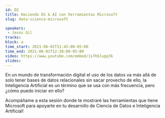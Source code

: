 ```yaml
---
id: D2
title: Haciendo DS & AI con herramientas Microsoft
slug: data-science-microsoft

speakers:
 - Jesús Gil 
tracks:
block: a
time_start: 2021-06-01T11:45:00-05:00
time_end: 2021-06-01T12:30:00-05:00
video: https://www.youtube.com/embed/1sThblupp3k
slides:
---
```


En un mundo de transformación digital el uso de los datos va más allá de solo tener bases de datos relacionales sin sacar provecho de ello, la Inteligencia Artificial es un término que se usa con más frecuencia, pero ¿cómo puedo iniciar en ello?

Acompáñame a esta sesión donde te mostraré las herramientas que tiene Microsoft para apoyarte en tu desarrollo de Ciencia de Datos e Inteligencia Artificial!



